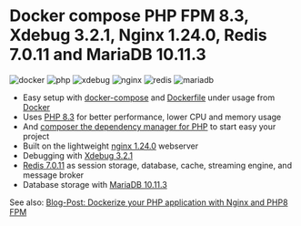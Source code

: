 # Docker compose PHP FPM 8.3, Xdebug 3.2.1, Nginx 1.24.0, Redis 7.0.11 and MariaDB 10.11.3

![docker](https://img.shields.io/badge/Docker-compose-brightgreen.svg)
![php](https://img.shields.io/badge/PHP_FPM-8.3-brightgreen.svg)
![xdebug](https://img.shields.io/badge/Xdebug-3.2.1-brightgreen.svg)
![nginx](https://img.shields.io/badge/nginx-1.24.0-brightgreen.svg)
![redis](https://img.shields.io/badge/Redis-7.0.11-brightgreen.svg)
![mariadb](https://img.shields.io/badge/MariaDB-10.11.3-brightgreen.svg)

* Easy setup with [docker-compose](https://docs.docker.com/compose/) and [Dockerfile](https://docs.docker.com/engine/reference/builder/) under usage from [Docker](https://www.docker.com)
* Uses [PHP 8.3](https://www.php.net) for better performance, lower CPU and memory usage
* And [composer the dependency manager for PHP](https://getcomposer.org) to start easy your project
* Built on the lightweight [nginx 1.24.0](https://nginx.org) webserver
* Debugging with [Xdebug 3.2.1](https://xdebug.org)
* [Redis 7.0.11](https://redis.io) as session storage, database, cache, streaming engine, and message broker
* Database storage with [MariaDB 10.11.3](https://mariadb.org)

See also:
[Blog-Post: Dockerize your PHP application with Nginx and PHP8 FPM](https://marc.it/dockerize-application-with-nginx-and-php8/)
